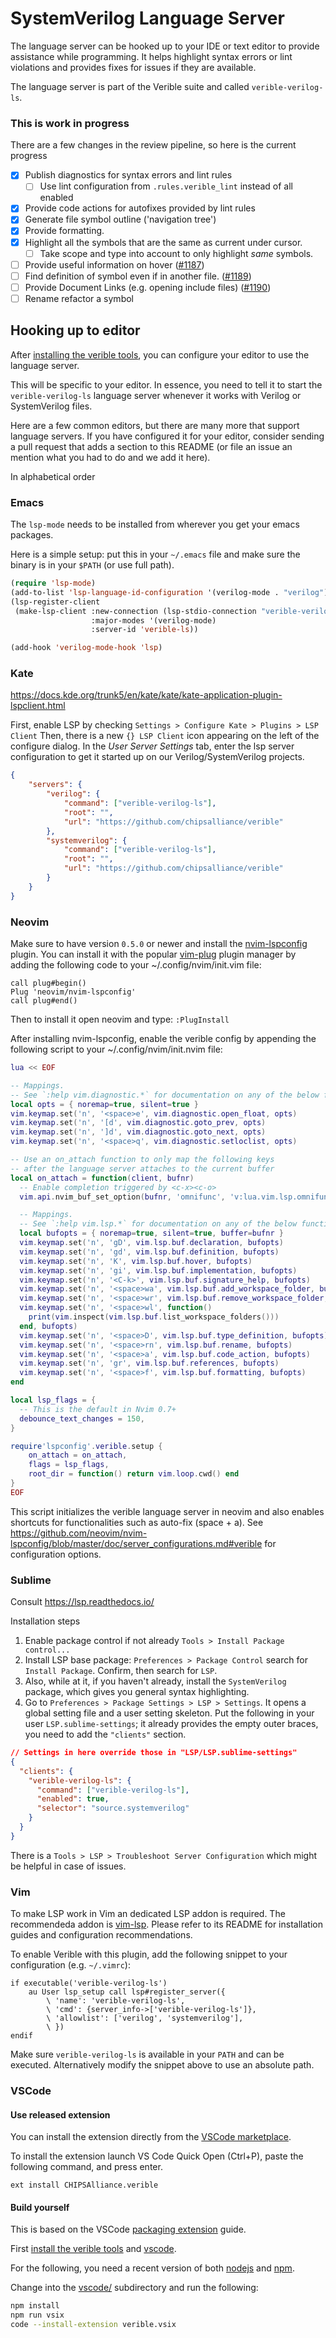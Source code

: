 # SystemVerilog Language Server

The language server can be hooked up to your IDE or text editor to provide
assistance while programming. It helps highlight syntax errors or lint
violations and provides fixes for issues if they are available.

The language server is part of the Verible suite and called
`verible-verilog-ls`.

### This is work in progress

There are a few changes in the review pipeline, so here is the current
progress

  - [x] Publish diagnostics for syntax errors and lint rules
    - [ ] Use lint configuration from `.rules.verible_lint` instead of all enabled
  - [x] Provide code actions for autofixes provided by lint rules
  - [x] Generate file symbol outline ('navigation tree')
  - [x] Provide formatting.
  - [x] Highlight all the symbols that are the same as current under cursor.
    - [ ] Take scope and type into account to only highlight _same_ symbols.
  - [ ] Provide useful information on hover
        ([#1187](https://github.com/chipsalliance/verible/issues/1187))
  - [ ] Find definition of symbol even if in another file.
        ([#1189](https://github.com/chipsalliance/verible/issues/1189))
  - [ ] Provide Document Links (e.g. opening include files)
        ([#1190](https://github.com/chipsalliance/verible/issues/1190))
  - [ ] Rename refactor a symbol

## Hooking up to editor

After [installing the verible tools](../../../README.md#installation), you
can configure your editor to use the language server.

This will be specific to your editor. In essence, you need to tell
it to start the `verible-verilog-ls` language server whenever it works with
Verilog or SystemVerilog files.

Here are a few common editors, but there are many more that support language
servers. If you have configured it for your editor, consider sending
a pull request that adds a section to this README (or file an issue an
mention what you had to do and we add it here).

In alphabetical order

### Emacs

The `lsp-mode` needs to be installed from wherever you get your emacs
packages.

Here is a simple setup: put this in your `~/.emacs` file
and make sure the binary is in your `$PATH` (or use full path).

```lisp
(require 'lsp-mode)
(add-to-list 'lsp-language-id-configuration '(verilog-mode . "verilog"))
(lsp-register-client
 (make-lsp-client :new-connection (lsp-stdio-connection "verible-verilog-ls")
                  :major-modes '(verilog-mode)
                  :server-id 'verible-ls))

(add-hook 'verilog-mode-hook 'lsp)
```

### Kate

https://docs.kde.org/trunk5/en/kate/kate/kate-application-plugin-lspclient.html

First, enable LSP by checking `Settings > Configure Kate > Plugins > LSP Client`
Then, there is a new `{} LSP Client` icon appearing on the left of the configure dialog. In the _User Server Settings_ tab, enter the lsp server configuration
to get it started up on our Verilog/SystemVerilog projects.

```json
{
    "servers": {
        "verilog": {
            "command": ["verible-verilog-ls"],
            "root": "",
            "url": "https://github.com/chipsalliance/verible"
        },
        "systemverilog": {
            "command": ["verible-verilog-ls"],
            "root": "",
            "url": "https://github.com/chipsalliance/verible"
        }
    }
}
```

### Neovim

Make sure to have version `0.5.0` or newer and install the [nvim-lspconfig](https://github.com/neovim/nvim-lspconfig/) plugin.
You can install it with the popular [vim-plug](https://github.com/junegunn/vim-plug) plugin manager by adding the following code to your ~/.config/nvim/init.vim file:
```vim
call plug#begin()
Plug 'neovim/nvim-lspconfig'
call plug#end()
```
Then to install it open neovim and type: ``` :PlugInstall ```

After installing nvim-lspconfig, enable the verible config by appending the following script to your ~/.config/nvim/init.nvim file:

```lua
lua << EOF

-- Mappings.
-- See `:help vim.diagnostic.*` for documentation on any of the below functions
local opts = { noremap=true, silent=true }
vim.keymap.set('n', '<space>e', vim.diagnostic.open_float, opts)
vim.keymap.set('n', '[d', vim.diagnostic.goto_prev, opts)
vim.keymap.set('n', ']d', vim.diagnostic.goto_next, opts)
vim.keymap.set('n', '<space>q', vim.diagnostic.setloclist, opts)

-- Use an on_attach function to only map the following keys
-- after the language server attaches to the current buffer
local on_attach = function(client, bufnr)
  -- Enable completion triggered by <c-x><c-o>
  vim.api.nvim_buf_set_option(bufnr, 'omnifunc', 'v:lua.vim.lsp.omnifunc')

  -- Mappings.
  -- See `:help vim.lsp.*` for documentation on any of the below functions
  local bufopts = { noremap=true, silent=true, buffer=bufnr }
  vim.keymap.set('n', 'gD', vim.lsp.buf.declaration, bufopts)
  vim.keymap.set('n', 'gd', vim.lsp.buf.definition, bufopts)
  vim.keymap.set('n', 'K', vim.lsp.buf.hover, bufopts)
  vim.keymap.set('n', 'gi', vim.lsp.buf.implementation, bufopts)
  vim.keymap.set('n', '<C-k>', vim.lsp.buf.signature_help, bufopts)
  vim.keymap.set('n', '<space>wa', vim.lsp.buf.add_workspace_folder, bufopts)
  vim.keymap.set('n', '<space>wr', vim.lsp.buf.remove_workspace_folder, bufopts)
  vim.keymap.set('n', '<space>wl', function()
    print(vim.inspect(vim.lsp.buf.list_workspace_folders()))
  end, bufopts)
  vim.keymap.set('n', '<space>D', vim.lsp.buf.type_definition, bufopts)
  vim.keymap.set('n', '<space>rn', vim.lsp.buf.rename, bufopts)
  vim.keymap.set('n', '<space>a', vim.lsp.buf.code_action, bufopts)
  vim.keymap.set('n', 'gr', vim.lsp.buf.references, bufopts)
  vim.keymap.set('n', '<space>f', vim.lsp.buf.formatting, bufopts)
end

local lsp_flags = {
  -- This is the default in Nvim 0.7+
  debounce_text_changes = 150,
}

require'lspconfig'.verible.setup {
    on_attach = on_attach,
    flags = lsp_flags,
    root_dir = function() return vim.loop.cwd() end
}
EOF
```
This script initializes the verible language server in neovim and also enables shortcuts for functionalities such as auto-fix (space + a).
See https://github.com/neovim/nvim-lspconfig/blob/master/doc/server_configurations.md#verible for configuration options.

### Sublime

Consult https://lsp.readthedocs.io/

Installation steps

  1. Enable package control if not already `Tools > Install Package control...`
  2. Install LSP base package: `Preferences > Package Control` search for
     `Install Package`. Confirm, then search for `LSP`.
  3. Also, while at it, if you haven't already, install the `SystemVerilog`
     package, which gives  you general syntax highlighting.
  4. Go to `Preferences > Package Settings > LSP > Settings`. It opens
     a global setting file and a user setting skeleton. Put the following
     in your user `LSP.sublime-settings`; it already provides the empty outer
     braces, you need to add the `"clients"` section.

```json
// Settings in here override those in "LSP/LSP.sublime-settings"
{
  "clients": {
    "verible-verilog-ls": {
      "command": ["verible-verilog-ls"],
      "enabled": true,
      "selector": "source.systemverilog"
    }
  }
}
```

There is a `Tools > LSP > Troubleshoot Server Configuration` which might
be helpful in case of issues.

### Vim

To make LSP work in Vim an dedicated LSP addon is required.
The recommendeda addon is [vim-lsp](https://github.com/prabirshrestha/vim-lsp).
Please refer to its README for installation guides and configuration recommendations.

To enable Verible with this plugin, add the following snippet to your configuration (e.g. ``~/.vimrc``):

```viml
if executable('verible-verilog-ls')
    au User lsp_setup call lsp#register_server({
        \ 'name': 'verible-verilog-ls',
        \ 'cmd': {server_info->['verible-verilog-ls']},
        \ 'allowlist': ['verilog', 'systemverilog'],
        \ })
endif
```

Make sure ``verible-verilog-ls`` is available in your ``PATH`` and can be executed.
Alternatively modify the snippet above to use an absolute path.

### VSCode

#### Use released extension
You can install the extension directly from the [VSCode marketplace](https://marketplace.visualstudio.com/items?itemName=CHIPSAlliance.verible).

To install the extension launch VS Code Quick Open (Ctrl+P), paste the following command, and press enter.

```
ext install CHIPSAlliance.verible
```

#### Build yourself

This is based on the VSCode [packaging extension](https://code.visualstudio.com/api/working-with-extensions/publishing-extension#packaging-extensions) guide.

First [install the verible tools](../../README.md#installation) and [vscode](https://code.visualstudio.com/Download).

For the following, you need a recent version of both
[nodejs](https://nodejs.org/) and [npm](https://www.npmjs.com/).

Change into the [vscode/](./vscode) subdirectory and run the following:

```bash
npm install
npm run vsix
code --install-extension verible.vsix
```

[release]: https://github.com/chipsalliance/verible/releases
